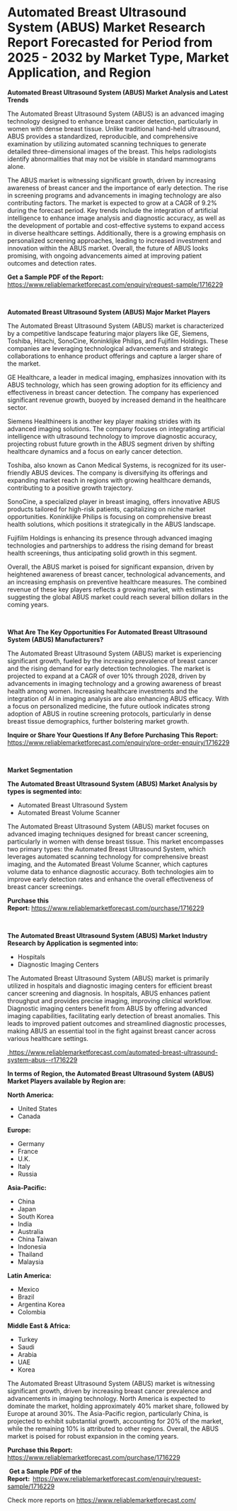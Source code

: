 <p><h1>Automated Breast Ultrasound System (ABUS) Market Research Report Forecasted for Period from 2025 -  2032 by Market Type, Market Application, and Region</h1></p><p><strong>Automated Breast Ultrasound System (ABUS) Market Analysis and Latest Trends</strong></p>
<p><p>The Automated Breast Ultrasound System (ABUS) is an advanced imaging technology designed to enhance breast cancer detection, particularly in women with dense breast tissue. Unlike traditional hand-held ultrasound, ABUS provides a standardized, reproducible, and comprehensive examination by utilizing automated scanning techniques to generate detailed three-dimensional images of the breast. This helps radiologists identify abnormalities that may not be visible in standard mammograms alone.</p><p>The ABUS market is witnessing significant growth, driven by increasing awareness of breast cancer and the importance of early detection. The rise in screening programs and advancements in imaging technology are also contributing factors. The market is expected to grow at a CAGR of 9.2% during the forecast period. Key trends include the integration of artificial intelligence to enhance image analysis and diagnostic accuracy, as well as the development of portable and cost-effective systems to expand access in diverse healthcare settings. Additionally, there is a growing emphasis on personalized screening approaches, leading to increased investment and innovation within the ABUS market. Overall, the future of ABUS looks promising, with ongoing advancements aimed at improving patient outcomes and detection rates.</p></p>
<p><strong>Get a Sample PDF of the Report:&nbsp;</strong> <a href="https://www.reliablemarketforecast.com/enquiry/request-sample/1716229?utm_campaign=2950&utm_medium=2&utm_source=Github&utm_content=ia&utm_term=28032025&utm_id=automated-breast-ultrasound-system-abus">https://www.reliablemarketforecast.com/enquiry/request-sample/1716229</a></p>
<p>&nbsp;</p>
<p><strong>Automated Breast Ultrasound System (ABUS) Major Market Players</strong></p>
<p><p>The Automated Breast Ultrasound System (ABUS) market is characterized by a competitive landscape featuring major players like GE, Siemens, Toshiba, Hitachi, SonoCine, Koninklijke Philips, and Fujifilm Holdings. These companies are leveraging technological advancements and strategic collaborations to enhance product offerings and capture a larger share of the market.</p><p>GE Healthcare, a leader in medical imaging, emphasizes innovation with its ABUS technology, which has seen growing adoption for its efficiency and effectiveness in breast cancer detection. The company has experienced significant revenue growth, buoyed by increased demand in the healthcare sector.</p><p>Siemens Healthineers is another key player making strides with its advanced imaging solutions. The company focuses on integrating artificial intelligence with ultrasound technology to improve diagnostic accuracy, projecting robust future growth in the ABUS segment driven by shifting healthcare dynamics and a focus on early cancer detection.</p><p>Toshiba, also known as Canon Medical Systems, is recognized for its user-friendly ABUS devices. The company is diversifying its offerings and expanding market reach in regions with growing healthcare demands, contributing to a positive growth trajectory.</p><p>SonoCine, a specialized player in breast imaging, offers innovative ABUS products tailored for high-risk patients, capitalizing on niche market opportunities. Koninklijke Philips is focusing on comprehensive breast health solutions, which positions it strategically in the ABUS landscape.</p><p>Fujifilm Holdings is enhancing its presence through advanced imaging technologies and partnerships to address the rising demand for breast health screenings, thus anticipating solid growth in this segment.</p><p>Overall, the ABUS market is poised for significant expansion, driven by heightened awareness of breast cancer, technological advancements, and an increasing emphasis on preventive healthcare measures. The combined revenue of these key players reflects a growing market, with estimates suggesting the global ABUS market could reach several billion dollars in the coming years.</p></p>
<p>&nbsp;</p>
<p><strong>What Are The Key Opportunities For Automated Breast Ultrasound System (ABUS) Manufacturers?</strong></p>
<p><p>The Automated Breast Ultrasound System (ABUS) market is experiencing significant growth, fueled by the increasing prevalence of breast cancer and the rising demand for early detection technologies. The market is projected to expand at a CAGR of over 10% through 2028, driven by advancements in imaging technology and a growing awareness of breast health among women. Increasing healthcare investments and the integration of AI in imaging analysis are also enhancing ABUS efficacy. With a focus on personalized medicine, the future outlook indicates strong adoption of ABUS in routine screening protocols, particularly in dense breast tissue demographics, further bolstering market growth.</p></p>
<p><strong>Inquire or Share Your Questions If Any Before Purchasing This Report:</strong> <a href="https://www.reliablemarketforecast.com/enquiry/pre-order-enquiry/1716229?utm_campaign=2950&utm_medium=2&utm_source=Github&utm_content=ia&utm_term=28032025&utm_id=automated-breast-ultrasound-system-abus">https://www.reliablemarketforecast.com/enquiry/pre-order-enquiry/1716229</a></p>
<p>&nbsp;</p>
<p><strong>Market Segmentation</strong></p>
<p><strong>The Automated Breast Ultrasound System (ABUS) Market Analysis by types is segmented into:</strong></p>
<p><ul><li>Automated Breast Ultrasound System</li><li>Automated Breast Volume Scanner</li></ul></p>
<p><p>The Automated Breast Ultrasound System (ABUS) market focuses on advanced imaging techniques designed for breast cancer screening, particularly in women with dense breast tissue. This market encompasses two primary types: the Automated Breast Ultrasound System, which leverages automated scanning technology for comprehensive breast imaging, and the Automated Breast Volume Scanner, which captures volume data to enhance diagnostic accuracy. Both technologies aim to improve early detection rates and enhance the overall effectiveness of breast cancer screenings.</p></p>
<p><strong>Purchase this Report:&nbsp;</strong><a href="https://www.reliablemarketforecast.com/purchase/1716229?utm_campaign=2950&utm_medium=2&utm_source=Github&utm_content=ia&utm_term=28032025&utm_id=automated-breast-ultrasound-system-abus">https://www.reliablemarketforecast.com/purchase/1716229</a></p>
<p>&nbsp;</p>
<p><strong>The Automated Breast Ultrasound System (ABUS) Market Industry Research by Application is segmented into:</strong></p>
<p><ul><li>Hospitals</li><li>Diagnostic Imaging Centers</li></ul></p>
<p><p>The Automated Breast Ultrasound System (ABUS) market is primarily utilized in hospitals and diagnostic imaging centers for efficient breast cancer screening and diagnosis. In hospitals, ABUS enhances patient throughput and provides precise imaging, improving clinical workflow. Diagnostic imaging centers benefit from ABUS by offering advanced imaging capabilities, facilitating early detection of breast anomalies. This leads to improved patient outcomes and streamlined diagnostic processes, making ABUS an essential tool in the fight against breast cancer across various healthcare settings.</p></p>
<p><a href="https://www.reliablemarketforecast.com/automated-breast-ultrasound-system-abus--r1716229?utm_campaign=2950&utm_medium=2&utm_source=Github&utm_content=ia&utm_term=28032025&utm_id=automated-breast-ultrasound-system-abus">&nbsp;https://www.reliablemarketforecast.com/automated-breast-ultrasound-system-abus--r1716229</a></p>
<p><strong>In terms of Region, the Automated Breast Ultrasound System (ABUS) Market Players available by Region are:</strong></p>
<p>
    <p> <strong> North America: </strong>
        <ul>
            <li>United States</li>
            <li>Canada</li>
        </ul>
        </p> 
    <p> <strong> Europe: </strong>
        <ul>
            <li>Germany</li>
            <li>France</li>
            <li>U.K.</li>
            <li>Italy</li>
            <li>Russia</li>
        </ul>
        </p> 
    <p> <strong> Asia-Pacific: </strong>
        <ul>
            <li>China</li>
            <li>Japan</li>
            <li>South Korea</li>
            <li>India</li>
            <li>Australia</li>
            <li>China Taiwan</li>
            <li>Indonesia</li>
            <li>Thailand</li>
            <li>Malaysia</li>
        </ul>
        </p> 
    <p> <strong> Latin America: </strong>
        <ul>
            <li>Mexico</li>
            <li>Brazil</li>
            <li>Argentina Korea</li>
            <li>Colombia</li>
        </ul>
        </p> 
    <p> <strong> Middle East & Africa: </strong>
        <ul>
            <li>Turkey</li>
            <li>Saudi</li>
            <li>Arabia</li>
            <li>UAE</li>
            <li>Korea</li>
        </ul>
    </p>
    </p>
<p><p>The Automated Breast Ultrasound System (ABUS) market is witnessing significant growth, driven by increasing breast cancer prevalence and advancements in imaging technology. North America is expected to dominate the market, holding approximately 40% market share, followed by Europe at around 30%. The Asia-Pacific region, particularly China, is projected to exhibit substantial growth, accounting for 20% of the market, while the remaining 10% is attributed to other regions. Overall, the ABUS market is poised for robust expansion in the coming years.</p></p>
<p><strong>Purchase this Report: </strong><a href="https://www.reliablemarketforecast.com/purchase/1716229?utm_campaign=2950&utm_medium=2&utm_source=Github&utm_content=ia&utm_term=28032025&utm_id=automated-breast-ultrasound-system-abus">https://www.reliablemarketforecast.com/purchase/1716229</a></p>
<p>&nbsp;<strong>Get a Sample PDF of the Report:&nbsp;&nbsp;</strong><a href="https://www.reliablemarketforecast.com/enquiry/request-sample/1716229?utm_campaign=2950&utm_medium=2&utm_source=Github&utm_content=ia&utm_term=28032025&utm_id=automated-breast-ultrasound-system-abus">https://www.reliablemarketforecast.com/enquiry/request-sample/1716229</a></p>
<p><strong></strong></p>
<p>Check more reports on <a href="https://www.reliablemarketforecast.com/?utm_campaign=2950&utm_medium=2&utm_source=Github&utm_content=ia&utm_term=28032025&utm_id=automated-breast-ultrasound-system-abus">https://www.reliablemarketforecast.com/</a></p>